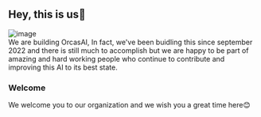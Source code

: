 ## Hey, this is us👋
![image](https://user-images.githubusercontent.com/61246755/211214640-7889f13b-55ca-498b-b160-207258244d56.png)  <br>
We are building OrcasAI, In fact, we've been buidling this since september 2022 and there is still much to accomplish but we are happy to be part of amazing and hard working people who continue to contribute and improving this AI to its best state.

### Welcome
We welcome you to our organization and we wish you a great time here😊
